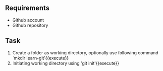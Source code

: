 ## Requirements
- Github account
- Github repository

## Task
1. Create a folder as working directory, optionally use following command 'mkdir learn-git'{{execute}}
2. Initiating working directory using 'git init'{{execute}}